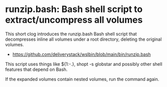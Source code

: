 # runzip.bash: Bash shell script to extract/uncompress all volumes

This short clog introduces the runzip.bash Bash shell script that decompresses inline all volumes under a root directory, deleting the original volumes.

- https://github.com/deliverystack/wslbin/blob/main/bin/runzip.bash

This script uses things like ${1:-.}, shopt -s globstar and possibly other shell features that depend on Bash.

If the expanded volumes contain nested volumes, run the command again.